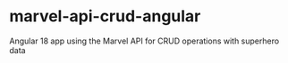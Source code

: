 # marvel-api-crud-angular
Angular 18 app using the Marvel API for CRUD operations with superhero data
